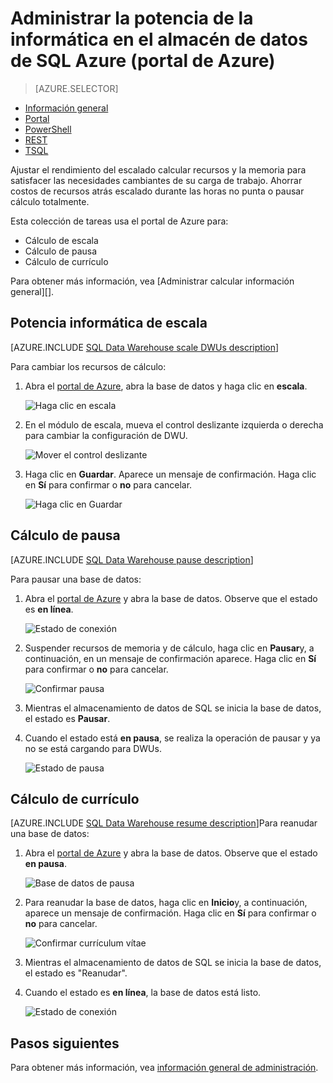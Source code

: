 <properties
   pageTitle="Administrar la potencia de la informática en el almacén de datos de SQL Azure (portal de Azure) | Microsoft Azure"
   description="Azure tareas del portal administrar potencia. Recursos de cálculo escala ajustando DWUs. O bien, pausar y reanudar calculan recursos para ahorrar costos."
   services="sql-data-warehouse"
   documentationCenter="NA"
   authors="barbkess"
   manager="barbkess"
   editor=""/>

<tags
   ms.service="sql-data-warehouse"
   ms.devlang="NA"
   ms.topic="article"
   ms.tgt_pltfrm="NA"
   ms.workload="data-services"
   ms.date="08/22/2016"
   ms.author="barbkess;sonyama"/>

# <a name="manage-compute-power-in-azure-sql-data-warehouse-azure-portal"></a>Administrar la potencia de la informática en el almacén de datos de SQL Azure (portal de Azure)

> [AZURE.SELECTOR]
- [Información general](sql-data-warehouse-manage-compute-overview.md)
- [Portal](sql-data-warehouse-manage-compute-portal.md)
- [PowerShell](sql-data-warehouse-manage-compute-powershell.md)
- [REST](sql-data-warehouse-manage-compute-rest-api.md)
- [TSQL](sql-data-warehouse-manage-compute-tsql.md)


Ajustar el rendimiento del escalado calcular recursos y la memoria para satisfacer las necesidades cambiantes de su carga de trabajo. Ahorrar costos de recursos atrás escalado durante las horas no punta o pausar cálculo totalmente. 

Esta colección de tareas usa el portal de Azure para:

- Cálculo de escala
- Cálculo de pausa
- Cálculo de currículo

Para obtener más información, vea [Administrar calcular información general][].

<a name="scale-performance-bk"></a>
<a name="scale-compute-bk"></a>

## <a name="scale-compute-power"></a>Potencia informática de escala

[AZURE.INCLUDE [SQL Data Warehouse scale DWUs description](../../includes/sql-data-warehouse-scale-dwus-description.md)]

Para cambiar los recursos de cálculo:

1. Abra el [portal de Azure][], abra la base de datos y haga clic en **escala**.

    ![Haga clic en escala][1]

1. En el módulo de escala, mueva el control deslizante izquierda o derecha para cambiar la configuración de DWU.

    ![Mover el control deslizante][2]

1. Haga clic en **Guardar**. Aparece un mensaje de confirmación. Haga clic en **Sí** para confirmar o **no** para cancelar.

    ![Haga clic en Guardar][3]

<a name="pause-compute-bk"></a>

## <a name="pause-compute"></a>Cálculo de pausa

[AZURE.INCLUDE [SQL Data Warehouse pause description](../../includes/sql-data-warehouse-pause-description.md)]

Para pausar una base de datos:

1. Abra el [portal de Azure][] y abra la base de datos. Observe que el estado es **en línea**. 

    ![Estado de conexión][6]

1. Suspender recursos de memoria y de cálculo, haga clic en **Pausar**y, a continuación, en un mensaje de confirmación aparece. Haga clic en **Sí** para confirmar o **no** para cancelar.

    ![Confirmar pausa][7]

1. Mientras el almacenamiento de datos de SQL se inicia la base de datos, el estado es **Pausar**.
2. Cuando el estado está **en pausa**, se realiza la operación de pausar y ya no se está cargando para DWUs.

    ![Estado de pausa][4]

<a name="resume-compute-bk"></a>

## <a name="resume-compute"></a>Cálculo de currículo

[AZURE.INCLUDE [SQL Data Warehouse resume description](../../includes/sql-data-warehouse-resume-description.md)]Para reanudar una base de datos:

1. Abra el [portal de Azure][] y abra la base de datos. Observe que el estado **en pausa**. 

    ![Base de datos de pausa][4]

1. Para reanudar la base de datos, haga clic en **Inicio**y, a continuación, aparece un mensaje de confirmación. Haga clic en **Sí** para confirmar o **no** para cancelar.

    ![Confirmar currículum vítae][5]

1. Mientras el almacenamiento de datos de SQL se inicia la base de datos, el estado es "Reanudar".
2. Cuando el estado es **en línea**, la base de datos está listo.

    ![Estado de conexión][6]

<a name="next-steps-bk"></a>

## <a name="next-steps"></a>Pasos siguientes
Para obtener más información, vea [información general de administración][].

<!--Image references-->
[1]: ./media/sql-data-warehouse-manage-compute-portal/click-scale.png
[2]: ./media/sql-data-warehouse-manage-compute-portal/move-slider.png
[3]: ./media/sql-data-warehouse-manage-compute-portal/click-save.png
[4]: ./media/sql-data-warehouse-manage-compute-portal/resume-database.png
[5]: ./media/sql-data-warehouse-manage-compute-portal/resume-confirm.png
[6]: ./media/sql-data-warehouse-manage-compute-portal/pause-database.png
[7]: ./media/sql-data-warehouse-manage-compute-portal/pause-confirm.png

<!--Article references-->
[Información general de administración]: ./sql-data-warehouse-overview-manage.md
[Administrar información general de cálculo]: ./sql-data-warehouse-manage-compute-overview.md

<!--MSDN references-->


<!--Other Web references-->

[Portal de Azure]: http://portal.azure.com/
